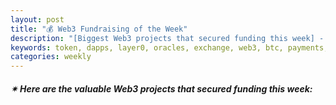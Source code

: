 ```yaml
---
layout: post
title: "💰 Web3 Fundraising of the Week"
description: "[Biggest Web3 projects that secured funding this week] - Featuring Protocol/project, lead investors, other investors, amount raised, valuation, investment refs, supported blockchains and detail about project."
keywords: token, dapps, layer0, oracles, exchange, web3, btc, payments, berachain, solana, mining
categories: weekly
---  
```


##### ✴ **Here are the valuable Web3 projects that secured funding this week:**

